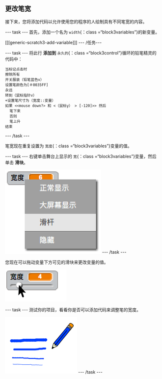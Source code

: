 ## 更改笔宽

接下来，您将添加代码以允许使用您的程序的人绘制具有不同笔宽的内容。

\--- task \--- 首先，添加一个名为 `width`{：class =“block3variables”}的新变量。

[[[generic-scratch3-add-variable]]] \--- /任务\---

\--- task \--- 将此行 **添加到** `永久的`{：class =“block3control”}循环的铅笔精灵的代码中：

```blocks3
当标记点击时
擦除所有
开关服装（铅笔蓝色v）
设置笔颜色为[＃0035FF]
永远
转到（鼠标指针v）
+设置笔尺寸为（宽度::变量）
如果 <<mouse down?> 和 <（鼠标y） > [-120]>> 然后 
  笔下来
  否则
  笔上升
结束
```

\--- /task \---

笔宽现在重复设置为 `宽度`{：class =“block3variables”}变量的值。

\--- task \--- 右键单击舞台上显示的 `宽`{：class =“block3variables”}变量，然后单击 **滑块**。

![截屏](images/paint-slider.png) \--- /task \---

您现在可以拖动变量下方可见的滑块来更改变量的值。

![截屏](images/paint-slider-change.png)

\--- task \--- 测试你的项目，看看你是否可以添加代码来调整笔的宽度。

![截屏](images/paint-width-test.png) \--- /task \---